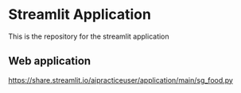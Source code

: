 # Streamlit Application

This is the repository for the streamlit application

## Web application
https://share.streamlit.io/aipracticeuser/application/main/sg_food.py
